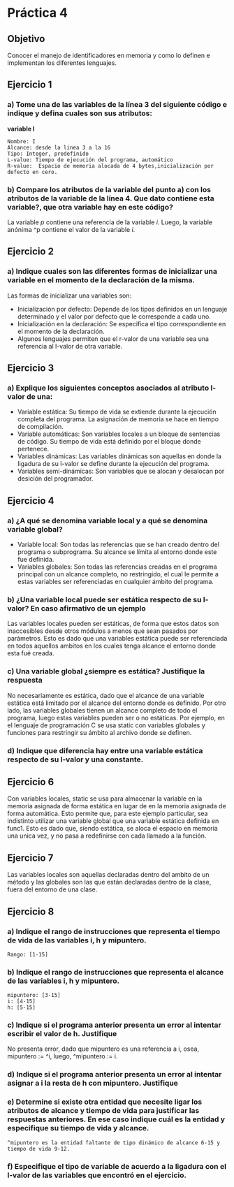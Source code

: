 # Práctica 4

## Objetivo 
Conocer el manejo de identificadores en memoria y como lo definen e implementan los diferentes lenguajes.

## Ejercicio 1
### a) Tome una de las variables de la línea 3 del siguiente código e indique y defina cuales son sus atributos:

__variable I__
  
    Nombre: I
    Alcance: desde la linea 3 a la 16
    Tipo: Integer, predefinido
    L-value: Tiempo de ejecución del programa, automático
    R-value:  Espacio de memoria alocada de 4 bytes,inicialización por defecto en cero.
        
### b) Compare los atributos de la variable del punto a) con los atributos de la variable de la línea 4. Que dato contiene esta variable?, que otra variable hay en este código?

   La variable _p_ contiene una referencia de la variable _i_. Luego, la variable anónima ^p contiene el valor de la variable _i_.
    
## Ejercicio 2
### a) Indique cuales son las diferentes formas de inicializar una variable en el momento de la declaración de la misma.
    
Las formas de inicializar una variables son:
* Inicialización por defecto: Depende de los tipos definidos en un lenguaje determinado y el valor por defecto que le corresponde a cada uno.
* Inicialización en la declaración: Se especifica el tipo correspondiente en el momento de la declaración.
* Algunos lenguajes permiten que el r-valor de una variable sea una referencia al l-valor de otra variable.

## Ejercicio 3
### a) Explique los siguientes conceptos asociados al atributo l-valor de una:
* Variable estática: Su tiempo de vida se extiende durante la ejecución completa del programa. La asignación de memoria se hace en tiempo de compilación.
* Variable automáticas: Son variables locales a un bloque de sentencias de código. Su tiempo de vida está definido por el bloque donde pertenece.
* Variables dinámicas: Las variables dinámicas son aquellas en donde la ligadura de su l-valor se define durante la ejecución del programa.
* Variables semi-dinámicas: Son variables que se alocan y desalocan por desición del programador.

## Ejercicio 4
### a) ¿A qué se denomina variable local y a qué se denomina variable global?
* Variable local: Son todas las referencias que se han creado dentro del programa o subprograma. Su alcance se límita al entorno donde este fue definida.
* Variables globales: Son todas las referencias creadas en el programa principal con un alcance completo, no restringido, el cual le permite a estas variables ser referenciadas en cualquier ámbito del programa.

### b) ¿Una variable local puede ser estática respecto de su l-valor? En caso afirmativo de un ejemplo
Las variables locales pueden ser estáticas, de forma que estos datos son inaccesibles desde otros módulos a menos que sean pasados por parámetros. Esto es dado que una variables estática puede ser referenciada en todos aquellos ambitos en los cuales tenga alcance el entorno donde esta fué creada.

### c) Una variable global ¿siempre es estática? Justifique la respuesta
No necesariamente es estática, dado que el alcance de una variable estática está limitado por el alcance del entorno donde es definido. Por otro lado, las variables globales tienen un alcance completo de todo el programa, luego estas variables pueden ser o no estáticas. Por ejemplo, en el lenguaje de programación C se usa static con variables globales y funciones para restringir su ámbito al archivo donde se definen.

### d) Indique que diferencia hay entre una variable estática respecto de su l-valor y una constante.

## Ejercicio 6
Con variables locales, static se usa para almacenar la variable en la memoria asignada de forma estática en lugar de en la memoria asignada de forma automática. Esto permite que, para este ejemplo particular, sea indistinto utilizar una variable global que una variable estática definida en func1. Esto es dado que, siendo estática, se aloca el espacio en memoria una unica vez, y no pasa a redefinirse con cada llamado a la función.

## Ejercicio 7
Las variables locales son aquellas declaradas dentro del ambito de un método y las globales son las que están declaradas dentro de la clase, fuera del entorno de una clase.

## Ejercicio 8
### a) Indique el rango de instrucciones que representa el tiempo de vida de las variables i, h y mipuntero.
    Rango: [1-15]

### b) Indique el rango de instrucciones que representa el alcance de las variables i, h y mipuntero.
    mipuntero: [3-15]
    i: [4-15]
    h: [5-15]

### c) Indique si el programa anterior presenta un error al intentar escribir el valor de h. Justifique
No presenta error, dado que mipuntero es una referencia a i, osea, mipuntero := ^i, luego, ^mipuntero := i.
    
### d) Indique si el programa anterior presenta un error al intentar asignar a i la resta de h con mipuntero. Justifique


### e) Determine si existe otra entidad que necesite ligar los atributos de alcance y tiempo de vida para justificar las respuestas anteriores. En ese caso indique cuál es la entidad y especifique su tiempo de vida y alcance.
    ^mipuntero es la entidad faltante de tipo dinámico de alcance 6-15 y tiempo de vida 9-12.

### f) Especifique el tipo de variable de acuerdo a la ligadura con el l-valor de las variables que encontró en el ejercicio.
